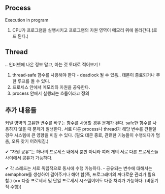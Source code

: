 ## Process
Execution in program
1. CPU가 프로그램을 실행시키고 프로그램의 자원 영역이 메모리 위에 올라간다.(로드 된다.)

## Thread

.. 인터넷에 나온 정보 말고, 아는 것 토대로 적어보기 !

1. thread-safe 함수를 사용해야 한다 - deadlock 될 수 있음.. 데몬이 종료되거나 무한 루프를 돌 수 있다.
2. 프로세스 안에서 메모리와 자원을 공유한다.
3. process 안에서 실행되는 흐름이라고 정의



## 추가 내용들
커널 영역의 고유한 변수를 바꾸는 함수를 사용할 경우 문제가 된다. safe한 함수를 사용하지 않을 때 문제가 발생한다. 
서로 다른 process나 thread가 해당 변수를 건들일 경우 시스템에 큰 영향을 미칠 수 있다. (필요 데몬 종료, 관련한 기능들이 수행되다가 멈춤, 오류 찾기 어려워짐.)

✔ "자원 공유"는 하나의 프로세스 내에서 뿐만 아니라 여러 개의 서로 다른 프로세스들 사이에서 공유가 가능하다.

✔ 각 스레드는 서로 독립적으로 동시에 수행 가능하다. - 공유되는 변수에 대해서는 semaphore를 생성하여 걸어주거나 해야 함(즉, 프로그래머의 까다로운 관리가 필요 함.)
(== 다중 프로세서 및 단일 프로세서 시스템이어도 다중 처리가 가능하다. (비동기적 수행))
